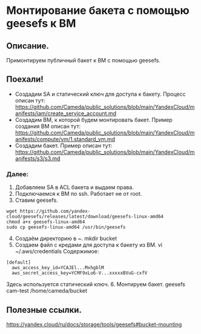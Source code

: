 # Монтирование бакета с помощью geesefs к ВМ

## Описание.
Примонтируем публичный бакет к ВМ с помощью geesefs.

## Поехали!
* Создадим SA и статический ключ для доступа к бакету. Процесс описан тут: https://github.com/Cameda/public_solutions/blob/main/YandexCloud/manifests/iam/create_service_account.md
* Создадим ВМ, к которой будем монтировать бакет. Пример создания ВМ описан тут: https://github.com/Cameda/public_solutions/blob/main/YandexCloud/manifests/compute/vm/1.standard_vm.md
* Создадим бакет. Пример описан тут: https://github.com/Cameda/public_solutions/blob/main/YandexCloud/manifests/s3/s3.md

### Далее:
1. Добавляем SA в ACL бакета и выдаем права.
2. Подключаемся к ВМ по ssh. Работает не от root.
3. Ставим geesefs.
```
wget https://github.com/yandex-cloud/geesefs/releases/latest/download/geesefs-linux-amd64
chmod a+x geesefs-linux-amd64
sudo cp geesefs-linux-amd64 /usr/bin/geesefs
```
4. Создаём директорию в ~. mkdir bucket
5. Создаем файл с кредами для доступа к бакету из ВМ. vi ~/.aws/credentials
Содержимое:
```
[default]
  aws_access_key_id=YCAJEl...MxhgblM
  aws_secret_access_key=YCMF9xLu6-V...xxxxxBVuG-cxfV
```
Здесь используется статический ключ.
6. Монтируем бакет.
geesefs cam-test /home/cameda/bucket

## Полезные ссылки.
https://yandex.cloud/ru/docs/storage/tools/geesefs#bucket-mounting
